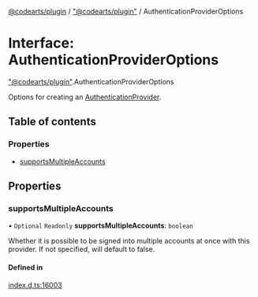 [@codearts/plugin](../README.md) / ["@codearts/plugin"](../modules/_codearts_plugin_.md) / AuthenticationProviderOptions

# Interface: AuthenticationProviderOptions

["@codearts/plugin"](../modules/_codearts_plugin_.md).AuthenticationProviderOptions

Options for creating an [AuthenticationProvider](codearts_plugin_.AuthenticationProvider.md).

## Table of contents

### Properties

- [supportsMultipleAccounts](codearts_plugin_.AuthenticationProviderOptions.md#supportsmultipleaccounts)

## Properties

### supportsMultipleAccounts

• `Optional` `Readonly` **supportsMultipleAccounts**: `boolean`

Whether it is possible to be signed into multiple accounts at once with this provider.
If not specified, will default to false.

#### Defined in

[index.d.ts:16003](https://github.com/shuyaqian/cloudide-plugin-api/blob/5b69219/index.d.ts#L16003)

